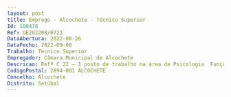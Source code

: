 ```yaml
--- 
layout: post
title: Emprego - Alcochete - Técnico Superior
Id: 100478
Ref: OE202208/0723
DataAbertura: 2022-08-26
DataFecho: 2022-09-08
Trabalho: Técnico Superior
Empregador: Câmara Municipal de Alcochete
Descricao: Refª C 22 – 1 posto de trabalho na área de Psicologia  Funções de avaliação, diagnóstico e acompanhamento psicológico de crianças e jovens em situação de risco. Integração em equipa multidisciplinar, numa perspetiva de intervenção sistémica e comunitária.
CodigoPostal: 2894-001 ALCOCHETE
Concelho: Alcochete
Distrito: Setúbal
--- 
```

